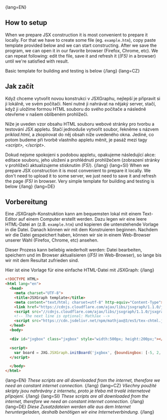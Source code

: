 

{lang=EN}
## How to setup
When we prepare JSX construction it is most convenient to prepare it locally. For that we have to create some file (eg.
`example.htm`), copy paste template provided below and we can start constructing. After we save the program, we can open it in our
favorite browser (Firefox, Chrome, etc).
We can repeat following: edit the file, save it and refresh it (_(F5)_ in a browser) until we're satisfied with result.

Basic template for building and testing is below
{/lang}
{lang=CZ}
## Jak začít
Když chceme vytvořit novou konstrukci v JSXGraphu, nejlepší je připravit si ji lokálně, ve svém počítači. 
Není nutné ji nahrávat na nějaký server, stačí, když ji uložíme formou HTML souboru do svého počítače a následně otevřeme v našem oblíbeném prohlížeči.

Níže je uveden vzor obsahu HTML souboru webové stránky pro tvorbu a testování JSX appletu. 
Stačí jednoduše vytvořit soubor, řekněme s názvem _priklad.html_, a zkopírovat do něj obsah níže uvedeného okna. Jediné, co potom budeme při tvorbě vlastního appletu
měnit, je pasáž mezi tagy _\<script\>, \</script\>_.

Dokud nejsme spokojeni s podobou appletu, opakujeme následující akce: editace souboru, jeho uložení a prohlédnutí prohlížečem (zobrazení stránky v prohlížeči aktualizujeme stisknutím _(F5)_).
{/lang}
{lang=SI}
When we prepare JSX construction it is most convenient to prepare it locally. We don't need to upload it to some server,
we just need to save it and refresh the page _(F5)_ in browser. 
Very simple template for building and testing is below
{/lang}
{lang=DE}
## Vorbereitung
Eine JSXGraph-Konstruktion kann am bequemsten lokal mit einem Text-Editor auf einem Computer erstellt werden.
Dazu legen wir eine leere HTML-Datei an (z.B. `example.htm`) und kopieren die untenstehende Vorlage in die Datei.
Danach können wir mit dem Konstruieren beginnen.
Nachdem wir die Datei gespeichert haben, können wir sie
in einem Web-Browser unserer Wahl (Firefox, Chrome, etc) ansehen.

Dieser Prozess kann beliebig wiederholt werden: Datei bearbeiten, speichern und im Browser aktualisieren (_(F5)_ im Web-Browser), so lange bis wir mit
dem Resultat zufrieden sind.

Hier ist eine Vorlage für eine einfache HTML-Datei mit JSXGraph:
{/lang}

```HTML
<!DOCTYPE HTML>
<html lang="en">
  <head>
    <meta charset="UTF-8">
    <title>JSXGraph template</title>
    <meta content="text/html; charset=utf-8" http-equiv="Content-Type">
    <link href="https://cdnjs.cloudflare.com/ajax/libs/jsxgraph/1.1.0/jsxgraph.css" rel="stylesheet" type="text/css" />
    <script src="//cdnjs.cloudflare.com/ajax/libs/jsxgraph/1.1.0/jsxgraphcore.js" type="text/javascript" charset="UTF-8"></script>
    <!-- The next line is optional: MathJax -->
    <script src="https://cdn.jsdelivr.net/npm/mathjax@3/es5/tex-chtml.js" id="MathJax-script" async></script>
  </head>
  <body>

  <div id="jxgbox" class="jxgbox" style="width:500px; height:200px;"></div>

  <script>
    var board = JXG.JSXGraph.initBoard('jxgbox', {boundingbox: [-5, 2, 5, -2]});
  </script>

  </body>
</html>
```

<!--
    OLD Mathjax:

        <script type="text/javascript" charset="UTF-8" src="https://cdnjs.cloudflare.com/ajax/libs/jsxgraph/0.99.7
/jsxgraphcore.js"></script>
        <script src='https://cdnjs.cloudflare.com/ajax/libs/mathjax/2.7.5/MathJax.js' async></script>
        <script type="text/x-mathjax-config">
          MathJax.Hub.Config({
              "HTML-CSS": {availableFonts: ["TeX"],scale: 90},
               tex2jax: {inlineMath: [["$","$"]],  displayMath: [["$$","$$"]],  processEscapes: true},
                config:["TeX-AMS_HTML.js"]});
        </script>
-->

{lang=EN}
_These scripts are all downloaded from the internet, therefore we need an constant internet connection._
{/lang}
{lang=CZ}
_Všechny použité skripty jsou nahrávány z internetu, proto je třeba mít trvalé internetové připojení._
{/lang}
{lang=SI}
_These scripts are all downloaded from the internet, therefore we need an constant internet connection._
{/lang}
{lang=DE}
_Diese Zusatzdateien werden alle aus dem Internet heruntergeladen, deshalb benötigen wir eine Internetverbindung._
{/lang}
